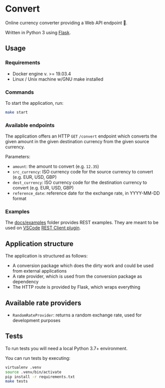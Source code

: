 # Convert

Online currency converter providing a Web API endpoint 💱.

Written in Python 3 using [Flask](https://flask.palletsprojects.com/).

## Usage

### Requirements

- Docker engine v. >= 19.03.4
- Linux / Unix machine w/GNU make installed

### Commands

To start the application, run:

```bash
make start
```

### Available endpoints

The application offers an HTTP `GET` `/convert` endpoint which converts the given amount in the given destination currency from the given source currency.

Parameters:
- `amount`: the amount to convert (e.g. `12.35`)
- `src_currency`: ISO currency code for the source currency to convert (e.g. EUR, USD, GBP)
- `dest_currency`: ISO currency code for the destination currency to convert (e.g. EUR, USD, GBP)
- `reference_date`: reference date for the exchange rate, in YYYY-MM-DD format

### Examples

The [docs/examples](docs/examples) folder provides REST examples.
They are meant to be used on [VSCode](https://code.visualstudio.com) [REST Client plugin](https://github.com/Huachao/vscode-restclient).

## Application structure

The application is structured as follows:

- A conversion package which does the dirty work and could be used from external applications
- A rate provider, which is used from the conversion package as dependency
- The HTTP route is provided by Flask, which wraps everything

## Available rate providers

- `RandomRateProvider`: returns a random exchange rate, used for development purposes

## Tests

To run tests you will need a local Python 3.7+ environment.

You can run tests by executing:

```bash
virtualenv .venv
source .venv/bin/activate
pip install -r requirements.txt
make tests
```